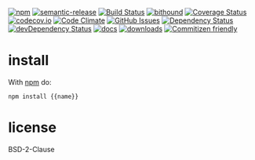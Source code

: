 [![npm](https://img.shields.io/npm/v/{{name}}.svg)](https://www.npmjs.com/package/{{name}})
[![semantic-release](https://img.shields.io/badge/%20%20%F0%9F%93%A6%F0%9F%9A%80-semantic--release-e10079.svg)](https://github.com/Kronos-Integration/{{name}})
[![Build Status](https://secure.travis-ci.org/Kronos-Integration/{{name}}.png)](http://travis-ci.org/Kronos-Integration/{{name}})
[![bithound](https://www.bithound.io/github/Kronos-Integration/{{name}}/badges/score.svg)](https://www.bithound.io/github/Kronos-Integration/{{name}})
[![Coverage Status](https://coveralls.io/repos/Kronos-Integration/{{name}}/badge.svg)](https://coveralls.io/r/Kronos-Integration/{{name}})
[![codecov.io](http://codecov.io/github/Kronos-Integration/{{name}}/coverage.svg?branch=master)](http://codecov.io/github/Kronos-Integration/{{name}}?branch=master)
[![Code Climate](https://codeclimate.com/github/Kronos-Integration/{{name}}/badges/gpa.svg)](https://codeclimate.com/github/Kronos-Integration/{{name}})
[![GitHub Issues](https://img.shields.io/github/issues/Kronos-Integration/{{name}}.svg?style=flat-square)](https://github.com/Kronos-Integration/{{name}}/issues)
[![Dependency Status](https://david-dm.org/Kronos-Integration/{{name}}.svg)](https://david-dm.org/Kronos-Integration/{{name}})
[![devDependency Status](https://david-dm.org/Kronos-Integration/{{name}}/dev-status.svg)](https://david-dm.org/Kronos-Integration/{{name}}#info=devDependencies)
[![docs](http://inch-ci.org/github/Kronos-Integration/{{name}}.svg?branch=master)](http://inch-ci.org/github/Kronos-Integration/{{name}})
[![downloads](http://img.shields.io/npm/dm/{{name}}.svg?style=flat-square)](https://npmjs.org/package/{{name}})
[![Commitizen friendly](https://img.shields.io/badge/commitizen-friendly-brightgreen.svg)](http://commitizen.github.io/cz-cli/)

install
=======

With [npm](http://npmjs.org) do:

```shell
npm install {{name}}
```

license
=======

BSD-2-Clause
